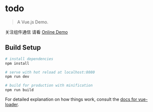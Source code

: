 # todo

> A Vue.js Demo.

关注组件通信
请看
[Online Demo](https://yinyimingall.github.io/StartVue/todoMVC/)

## Build Setup

``` bash
# install dependencies
npm install

# serve with hot reload at localhost:8080
npm run dev

# build for production with minification
npm run build
```

For detailed explanation on how things work, consult the [docs for vue-loader](http://vuejs.github.io/vue-loader).
